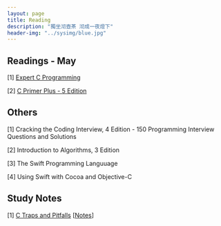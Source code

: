```yaml
---
layout: page
title: Reading
description: "獨坐沏壺茶 沏成一夜燈下"
header-img: "../sysimg/blue.jpg"
---
```



## Readings - May

[1] [Expert C Programming][ecp]

[2] [C Primer Plus - 5 Edition][cpp]


## Others

[1] Cracking the Coding Interview, 4 Edition - 150 Programming Interview Questions and Solutions

[2] Introduction to Algorithms, 3 Edition

[3] The Swift Programming Languuage

[4] Using Swift with Cocoa and Objective-C



## Study Notes

[1] [C Traps and Pitfalls][ctp]   \[[Notes][n1]\]




[ctp]:http://www.ebooksbucket.com/uploads/itprogramming/cplus/C_Traps_and_Pitfalls.pdf
[cpp]:http://faculty.euc.ac.cy/scharalambous/csc131/books/C%20book%201.pdf
[n1]:http://shongsu.github.io/blog/notes-from-ctp.html
[ecp]:http://www.madar.com.pl/demo/expert.pdf
